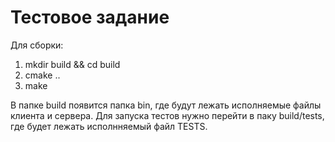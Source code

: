# Тестовое задание

Для сборки:

1) mkdir build && cd build
2) cmake ..
3) make

В папке build появится папка bin, где будут лежать исполняемые файлы
клиента и сервера.
Для запуска тестов нужно перейти в паку build/tests, где будет лежать
исполнняемый файл TESTS.

